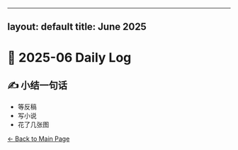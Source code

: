 
---
layout: default
title: June 2025
---

# 📅 2025-06  Daily Log




## ✍️ 小结一句话
- 等反稿
- 写小说
- 花了几张图


[← Back to Main Page](/index.md)
 
